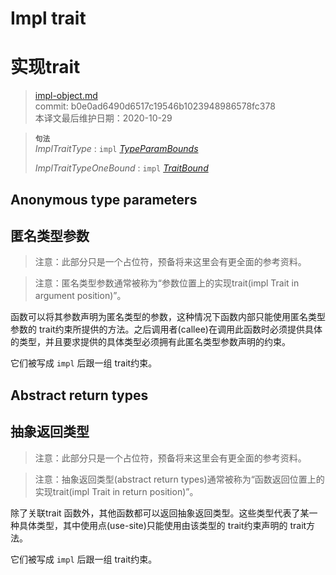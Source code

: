 # Impl trait
# 实现trait

>[impl-object.md](https://github.com/rust-lang/reference/blob/master/src/types/impl-object.md)\
>commit: b0e0ad6490d6517c19546b1023948986578fc378 \
>本译文最后维护日期：2020-10-29

> **<sup>句法</sup>**\
> _ImplTraitType_ : `impl` [_TypeParamBounds_]
>
> _ImplTraitTypeOneBound_ : `impl` [_TraitBound_]

## Anonymous type parameters
## 匿名类型参数

> 注意：此部分只是一个占位符，预备将来这里会有更全面的参考资料。

> 注意：匿名类型参数通常被称为“参数位置上的实现trait(impl Trait in argument position)”。

函数可以将其参数声明为匿名类型的参数，这种情况下函数内部只能使用匿名类型参数的 trait约束所提供的方法。之后调用者(callee)在调用此函数时必须提供具体的类型，并且要求提供的具体类型必须拥有此匿名类型参数声明的约束。

它们被写成 `impl` 后跟一组 trait约束。

## Abstract return types
## 抽象返回类型

> 注意：此部分只是一个占位符，预备将来这里会有更全面的参考资料。

> 注意：抽象返回类型(abstract return types)通常被称为“函数返回位置上的实现trait(impl Trait in return position)”。

除了关联trait 函数外，其他函数都可以返回抽象返回类型。这些类型代表了某一种具体类型，其中使用点(use-site)只能使用由该类型的 trait约束声明的 trait方法。

它们被写成 `impl` 后跟一组 trait约束。

[_TraitBound_]: ../trait-bounds.md
[_TypeParamBounds_]: ../trait-bounds.md

<!-- 2020-11-7-->
<!-- checked -->
